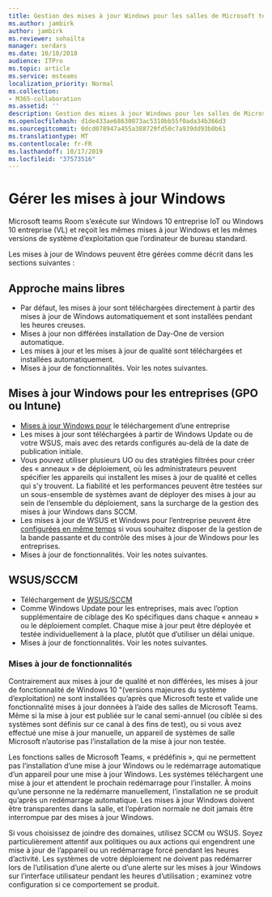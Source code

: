 ```yaml
---
title: Gestion des mises à jour Windows pour les salles de Microsoft teams
ms.author: jambirk
author: jambirk
ms.reviewer: sohailta
manager: serdars
ms.date: 10/10/2018
audience: ITPro
ms.topic: article
ms.service: msteams
localization_priority: Normal
ms.collection:
- M365-collaboration
ms.assetid: ''
description: Gestion des mises à jour Windows pour les salles de Microsoft teams
ms.openlocfilehash: d1de433ae68630073ac5310bb55f0ada34b366d3
ms.sourcegitcommit: 0dcd078947a455a388729fd50c7a939dd93b0b61
ms.translationtype: MT
ms.contentlocale: fr-FR
ms.lasthandoff: 10/17/2019
ms.locfileid: "37573516"
---
```

# <a name="manage-windows-updates"></a>Gérer les mises à jour Windows

Microsoft teams Room s’exécute sur Windows 10 entreprise IoT ou Windows 10 entreprise (VL) et reçoit les mêmes mises à jour Windows et les mêmes versions de système d’exploitation que l’ordinateur de bureau standard.

Les mises à jour de Windows peuvent être gérées comme décrit dans les sections suivantes :

## <a name="hands-off-approach"></a>Approche mains libres 

- Par défaut, les mises à jour sont téléchargées directement à partir des mises à jour de Windows automatiquement et sont installées pendant les heures creuses.
- Mises à jour non différées installation de Day-One de version automatique.
- Les mises à jour et les mises à jour de qualité sont téléchargées et installées automatiquement.
- Mises à jour de fonctionnalités. Voir les notes suivantes.

## <a name="windows-updates-for-business-gpo-or-intune"></a>Mises à jour Windows pour les entreprises (GPO ou Intune)  

- [Mises à jour Windows pour](https://docs.microsoft.com/windows/deployment/update/waas-manage-updates-wufb) le téléchargement d’une entreprise
- Les mises à jour sont téléchargées à partir de Windows Update ou de votre WSUS, mais avec des retards configurés au-delà de la date de publication initiale.
- Vous pouvez utiliser plusieurs UO ou des stratégies filtrées pour créer des « anneaux » de déploiement, où les administrateurs peuvent spécifier les appareils qui installent les mises à jour de qualité et celles qui s’y trouvent. La fiabilité et les performances peuvent être testées sur un sous-ensemble de systèmes avant de déployer des mises à jour au sein de l’ensemble du déploiement, sans la surcharge de la gestion des mises à jour Windows dans SCCM.
- Les mises à jour de WSUS et Windows pour l’entreprise peuvent être [configurées en même temps](https://docs.microsoft.com/windows/deployment/update/waas-integrate-wufb) si vous souhaitez disposer de la gestion de la bande passante et du contrôle des mises à jour de Windows pour les entreprises.
- Mises à jour de fonctionnalités. Voir les notes suivantes.

## <a name="wsussccm"></a>WSUS/SCCM

- Téléchargement de [WSUS/SCCM](https://docs.microsoft.com/windows/deployment/update/waas-manage-updates-configuration-manager)
- Comme Windows Update pour les entreprises, mais avec l’option supplémentaire de ciblage des Ko spécifiques dans chaque « anneau » ou le déploiement complet. Chaque mise à jour peut être déployée et testée individuellement à la place, plutôt que d’utiliser un délai unique.
- Mises à jour de fonctionnalités. Voir les notes suivantes.

### <a name="feature-updates"></a>Mises à jour de fonctionnalités

Contrairement aux mises à jour de qualité et non différées, les mises à jour de fonctionnalité de Windows 10 "(versions majeures du système d’exploitation) ne sont installées qu’après que Microsoft teste et valide une fonctionnalité mises à jour données à l’aide des salles de Microsoft Teams. Même si la mise à jour est publiée sur le canal semi-annuel (ou ciblée si des systèmes sont définis sur ce canal à des fins de test), ou si vous avez effectué une mise à jour manuelle, un appareil de systèmes de salle Microsoft n’autorise pas l’installation de la mise à jour non testée.

Les fonctions salles de Microsoft Teams, « prédéfinis », qui ne permettent pas l’installation d’une mise à jour Windows ou le redémarrage automatique d’un appareil pour une mise à jour Windows. Les systèmes téléchargent une mise à jour et attendent le prochain redémarrage pour l’installer. À moins qu’une personne ne la redémarre manuellement, l’installation ne se produit qu’après un redémarrage automatique. Les mises à jour Windows doivent être transparentes dans la salle, et l’opération normale ne doit jamais être interrompue par des mises à jour Windows.

Si vous choisissez de joindre des domaines, utilisez SCCM ou WSUS. Soyez particulièrement attentif aux politiques ou aux actions qui engendrent une mise à jour de l’appareil ou un redémarrage forcé pendant les heures d’activité. Les systèmes de votre déploiement ne doivent pas redémarrer lors de l’utilisation d’une alerte ou d’une alerte sur les mises à jour Windows sur l’interface utilisateur pendant les heures d’utilisation ; examinez votre configuration si ce comportement se produit.